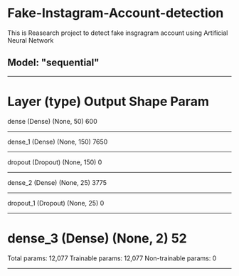 # Fake-Instagram-Account-detection
This is Reasearch project to detect fake insgragram account using Artificial Neural Network


## Model: "sequential"
_________________________________________________________________
Layer (type)                 Output Shape              Param  
=================================================================
dense (Dense)                (None, 50)                600       
_________________________________________________________________
dense_1 (Dense)              (None, 150)               7650      
_________________________________________________________________
dropout (Dropout)            (None, 150)               0         
_________________________________________________________________
dense_2 (Dense)              (None, 25)                3775      
_________________________________________________________________
dropout_1 (Dropout)          (None, 25)                0         
_________________________________________________________________
dense_3 (Dense)              (None, 2)                 52        
=================================================================
Total params: 12,077
Trainable params: 12,077
Non-trainable params: 0
_________________________________________________________________
